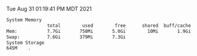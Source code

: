 Tue Aug 31 01:19:41 PM MDT 2021
```bash
System Memory
               total        used        free      shared  buff/cache   available
Mem:           7.7Gi       750Mi       5.0Gi        10Mi       1.9Gi       6.6Gi
Swap:          7.6Gi       379Mi       7.3Gi
System Storage
645M	.
```
```bash
